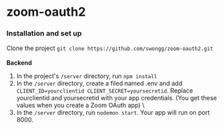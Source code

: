 # zoom-oauth2

### Installation and set up
Clone the project ```git clone https://github.com/swongg/zoom-oauth2.git```
\
\
**Backend**
1. In the project's ```/server``` directory, run ```npm install```
2. In the ```/server``` directory, create a filed named .env and add ```CLIENT_ID=yourclientid
CLIENT_SECRET=yoursecretid```. Replace yourclientid and yoursecretid with your app credentials. (You get these values when you create a Zoom OAuth app)
\
3. In the ```/server``` directory, run ```nodemon start```. Your app will run on port 8000.
